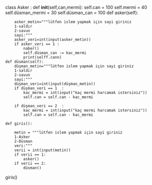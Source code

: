 

class Asker :
    def __init__(self,can,mermi):
        self.can = 100
        self.mermi = 40
        self.düsman_mermi = 30
        self.düsman_can = 100
    def asker(self):

        asker_metin="""lütfen islem yapmak için sayi giriniz
        1-saldır
        2-savun
        sayi:"""
        asker_veri=int(input(asker_metin))
        if asker_veri == 1 :
            naber()
            self.düsman_can -= kac_mermi
            print(selff.cann)
    def düsman(self):
        düşman_metin="""lütfen islem yapmak için sayi giriniz
        1-saldır
        2-savun
        sayi:"""
        düşman_veri=int(input(düşman_metin))
        if düşman_veri == 1  :
            kac_mermi = int(input("kaç mermi harcamak istersiniz"))
            self.can = self.can - kac_mermi

        if düşman_veri == 2  :
            kac_mermi = int(input("kaç mermi harcamak istersiniz"))
            self.can = self.can - kac_mermi

    def giris():

        metin = """lütfen islem yapmak için sayi giriniz
        1-Asker
        2-Düsman    
        veri:"""
        verii = int(input(metin))
        if verii == 1:
            asker()
        if verii == 2:
            düsman()



giris()
